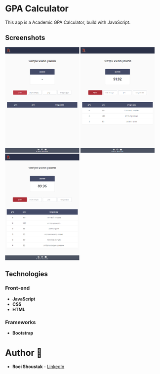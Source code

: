 # GPA Calculator

This app is a Academic GPA Calculator, build with JavaScript.

## Screenshots

<img src="screenshots/sc1.PNG" width="240px"> <img src="screenshots/sc2.png" width="240px"/> <img src="screenshots/sc3.png" width="240px"/>

## Technologies

### Front-end
- **JavaScript**
- **CSS** 
- **HTML** 

### Frameworks
- **Bootstrap**


# Author 🙋

-   **Roei Shoustak** - [LinkedIn](https://www.linkedin.com/in/shoustak/)
